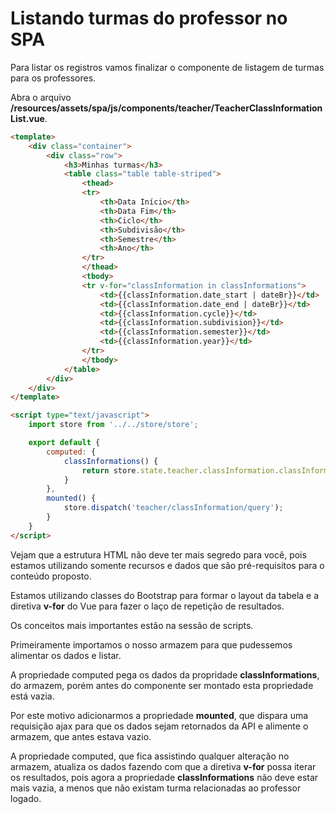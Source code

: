 # Listando turmas do professor no SPA

Para listar os registros vamos finalizar o componente de listagem de turmas para os professores.

Abra o arquivo **/resources/assets/spa/js/components/teacher/TeacherClassInformationList.vue**.

```html
<template>
    <div class="container">
        <div class="row">
            <h3>Minhas turmas</h3>
            <table class="table table-striped">
                <thead>
                <tr>
                    <th>Data Início</th>
                    <th>Data Fim</th>
                    <th>Ciclo</th>
                    <th>Subdivisão</th>
                    <th>Semestre</th>
                    <th>Ano</th>
                </tr>
                </thead>
                <tbody>
                <tr v-for="classInformation in classInformations">
                    <td>{{classInformation.date_start | dateBr}}</td>
                    <td>{{classInformation.date_end | dateBr}}</td>
                    <td>{{classInformation.cycle}}</td>
                    <td>{{classInformation.subdivision}}</td>
                    <td>{{classInformation.semester}}</td>
                    <td>{{classInformation.year}}</td>
                </tr>
                </tbody>
            </table>
        </div>
    </div>
</template>

<script type="text/javascript">
    import store from '../../store/store';

    export default {
        computed: {
            classInformations() {
                return store.state.teacher.classInformation.classInformations;
            }
        },
        mounted() {
            store.dispatch('teacher/classInformation/query');
        }
    }
</script>
```

Vejam que a estrutura HTML não deve ter mais segredo para você, pois estamos utilizando somente recursos e dados que são pré-requisitos para o conteúdo proposto.

Estamos utilizando classes do Bootstrap para formar o layout da tabela e a diretiva **v-for** do Vue para fazer o laço de repetição de resultados.

Os conceitos mais importantes estão na sessão de scripts.

Primeiramente importamos o nosso armazem para que pudessemos alimentar os dados e listar.

A propriedade computed pega os dados da propridade **classInformations**, do armazem, porém antes do componente ser montado esta propriedade está vazia.

Por este motivo adicionarmos a propriedade **mounted**, que dispara uma requisição ajax para que os dados sejam retornados da API e alimente o armazem, que antes estava vazio. 

A propriedade computed, que fica assistindo qualquer alteração no armazem, atualiza os dados fazendo com que a diretiva **v-for** possa iterar os resultados, pois agora a propriedade **classInformations** não deve estar mais vazia, a menos que não existam turma relacionadas ao professor logado.
